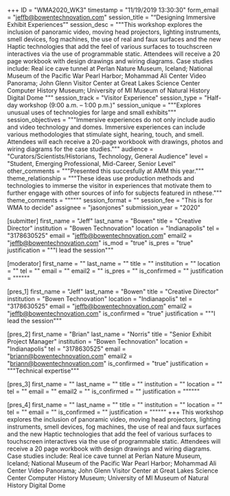 +++
ID = "WMA2020_WK3"
timestamp = "11/19/2019 13:30:30"
form_email = "jeffb@bowentechnovation.com"
session_title = "“Designing Immersive Exhibit Experiences”"
session_desc = """This workshop explores the inclusion of panoramic video, moving head projectors, lighting instruments, smell devices, fog machines, the use of real and faux surfaces and the new Haptic technologies that add the feel of various surfaces to touchscreen interactives via the use of programmable static. Attendees will receive a 20 page workbook with design drawings and wiring diagrams. Case studies include:
Real ice cave tunnel at Perlan Nature Museum, Iceland; National Museum of the Pacific War Pearl Harbor; Mohammad Ali Center Video Panorama; John Glenn Visitor Center at Great Lakes Science Center
Computer History Museum; University of MI Museum of Natural History Digital Dome
"""
session_track = "Visitor Experience"
session_type = "Half-day workshop (9:00 a.m. – 1:00 p.m.)"
session_unique = """Explores unusual uses of technologies for large and small exhibits"""
session_objectives = """Immersive experiences do not only include audio and video technology and domes. Immersive experiences can include various methodologies that stimulate sight, hearing, touch, and smell.  Attendees will each receive a 20-page workbook with drawings, photos and wiring diagrams for the case studies."""
audience = "Curators/Scientists/Historians, Technology, General Audience"
level = "Student, Emerging Professional, Mid-Career, Senior Level"
other_comments = """Presented this succesfully at AMM this year."""
theme_relationship = """These ideas use production methods and technologies to immerse the visitor in experiences that motivate them to further engage with other sources of info for subjects featured in nthese."""
theme_comments = """"""
session_format = ""
session_fee = "This is for WMA to decide"
assignee = "jasonjones"
submission_year = "2020"

[submitter]
first_name = "Jeff"
last_name = "Bowen"
title = "Creative Director"
institution = "Bowen Technovation"
location = "Indianapolis"
tel = "3178630525"
email = "jeffb@bowentechnovation.com"
email2 = "jeffb@bowentechnovation.com"
is_mod = "true"
is_pres = "true"
justification = """I lead the session"""

[moderator]
first_name = ""
last_name = ""
title = ""
institution = ""
location = ""
tel = ""
email = ""
email2 = ""
is_pres = ""
is_confirmed = ""
justification = """"""

[pres_1]
first_name = "Jeff"
last_name = "Bowen"
title = "Creative Director"
institution = "Bowen Technovation"
location = "Indianapolis"
tel = "3178630525"
email = "jeffb@bowentechnovation.com"
email2 = "jeffb@bowentechnovation.com"
is_confirmed = "true"
justification = """I lead the session"""

[pres_2]
first_name = "Brian"
last_name = "Norris"
title = "Senior Exhibit Project Manager"
institution = "Bowen Technovation"
location = "Indianapolis"
tel = "3178630525"
email = "briann@bowentechnovation.com"
email2 = "briann@bowentechnovation.com"
is_confirmed = "true"
justification = """Technical expertise"""

[pres_3]
first_name = ""
last_name = ""
title = ""
institution = ""
location = ""
tel = ""
email = ""
email2 = ""
is_confirmed = ""
justification = """"""

[pres_4]
first_name = ""
last_name = ""
title = ""
institution = ""
location = ""
tel = ""
email = ""
is_confirmed = ""
justification = """"""
+++
This workshop explores the inclusion of panoramic video, moving head projectors, lighting instruments, smell devices, fog machines, the use of real and faux surfaces and the new Haptic technologies that add the feel of various surfaces to touchscreen interactives via the use of programmable static. Attendees will receive a 20 page workbook with design drawings and wiring diagrams. Case studies include:
Real ice cave tunnel at Perlan Nature Museum, Iceland; National Museum of the Pacific War Pearl Harbor; Mohammad Ali Center Video Panorama; John Glenn Visitor Center at Great Lakes Science Center
Computer History Museum; University of MI Museum of Natural History Digital Dome

